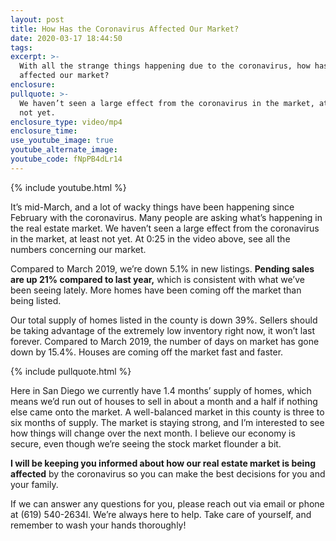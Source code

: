 ```yaml
---
layout: post
title: How Has the Coronavirus Affected Our Market?
date: 2020-03-17 18:44:50
tags:
excerpt: >-
  With all the strange things happening due to the coronavirus, how has it
  affected our market?
enclosure:
pullquote: >-
  We haven’t seen a large effect from the coronavirus in the market, at least
  not yet.
enclosure_type: video/mp4
enclosure_time:
use_youtube_image: true
youtube_alternate_image:
youtube_code: fNpPB4dLr14
---
```


{% include youtube.html %}

It’s mid-March, and a lot of wacky things have been happening since February with the coronavirus. Many people are asking what’s happening in the real estate market. We haven’t seen a large effect from the coronavirus in the market, at least not yet. At 0:25 in the video above, see all the numbers concerning our market.

Compared to March 2019, we’re down 5.1% in new listings. **Pending sales are up 21% compared to last year,** which is consistent with what we’ve been seeing lately. More homes have been coming off the market than being listed.&nbsp;

Our total supply of homes listed in the county is down 39%. Sellers should be taking advantage of the extremely low inventory right now, it won’t last forever. Compared to March 2019, the number of days on market has gone down by 15.4%. Houses are coming off the market fast and faster.&nbsp;

{% include pullquote.html %}

Here in San Diego we currently have 1.4 months’ supply of homes, which means we’d run out of houses to sell in about a month and a half if nothing else came onto the market. A well-balanced market in this county is three to six months of supply. The market is staying strong, and I’m interested to see how things will change over the next month. I believe our economy is secure, even though we’re seeing the stock market flounder a bit.

**I will be keeping you informed about how our real estate market is being affected** by the coronavirus so you can make the best decisions for you and your family.&nbsp;

If we can answer any questions for you, please reach out via email or phone at (619) 540-2634l. We’re always here to help. Take care of yourself, and remember to wash your hands thoroughly\!&nbsp;